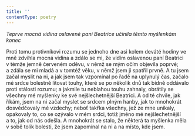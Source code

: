 ```yaml
---
title: ''
contentType: poetry
---
```


<section>

_Teprve mocná vidina oslavené paní Beatrice učinila těmto myšlenkám konec_

</section>

<section>

Proti tomu protivníkovi rozumu se jednoho dne asi kolem deváté hodiny ve mně zdvihla mocná vidina a zdálo se mi, že vidím oslavenou paní Beatrici v témže jemně červeném oděvu, v němž se mým očím objevila poprvé; a zdála se mi mladá a v tomtéž věku, v němž jsem ji spatřil prvně. A tu jsem začal myslit na ni, a jak jsem tak vzpomínal po řadě na uplynulý čas, začalo mé srdce bolestně litovat touhy, které se po několik dnů tak bídně oddávalo proti stálosti rozumu; a jakmile tu neblahou touhu zahnaly, obrátily se všechny mé myšlenky ke své nejšlechetnější Beatrici. A od té chvíle, jak říkám, jsem na ni začal myslet se srdcem plným hanby, jak to mnohokrát dosvědčovaly mé vzdechy; neboť takřka všechny, jež ze mne unikaly, opakovaly to, co se ozývalo v mém srdci, totiž jméno mé nejšlechetnější a to, jak od nás odešla. A mnohokrát se stalo, že některá ta myšlenka měla v sobě tolik bolesti, že jsem zapomínal na ni a na místo, kde jsem.

</section>
